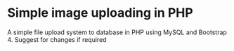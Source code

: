 # Simple image uploading in PHP

A simple file upload system to database in PHP using MySQL and Bootstrap 4. Suggest for changes if required
